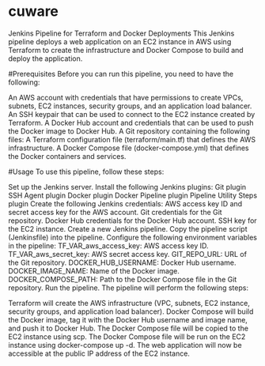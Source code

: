 # cuware

Jenkins Pipeline for Terraform and Docker Deployments
This Jenkins pipeline deploys a web application on an EC2 instance in AWS using Terraform to create the infrastructure and Docker Compose to build and deploy the application.

#Prerequisites
Before you can run this pipeline, you need to have the following:

An AWS account with credentials that have permissions to create VPCs, subnets, EC2 instances, security groups, and an application load balancer.
An SSH keypair that can be used to connect to the EC2 instance created by Terraform.
A Docker Hub account and credentials that can be used to push the Docker image to Docker Hub.
A Git repository containing the following files:
A Terraform configuration file (terraform/main.tf) that defines the AWS infrastructure.
A Docker Compose file (docker-compose.yml) that defines the Docker containers and services.

#Usage
To use this pipeline, follow these steps:

Set up the Jenkins server.
Install the following Jenkins plugins:
Git plugin
SSH Agent plugin
Docker plugin
Docker Pipeline plugin
Pipeline Utility Steps plugin
Create the following Jenkins credentials:
AWS access key ID and secret access key for the AWS account.
Git credentials for the Git repository.
Docker Hub credentials for the Docker Hub account.
SSH key for the EC2 instance.
Create a new Jenkins pipeline.
Copy the pipeline script (Jenkinsfile) into the pipeline.
Configure the following environment variables in the pipeline:
TF_VAR_aws_access_key: AWS access key ID.
TF_VAR_aws_secret_key: AWS secret access key.
GIT_REPO_URL: URL of the Git repository.
DOCKER_HUB_USERNAME: Docker Hub username.
DOCKER_IMAGE_NAME: Name of the Docker image.
DOCKER_COMPOSE_PATH: Path to the Docker Compose file in the Git repository.
Run the pipeline.
The pipeline will perform the following steps:

Terraform will create the AWS infrastructure (VPC, subnets, EC2 instance, security groups, and application load balancer).
Docker Compose will build the Docker image, tag it with the Docker Hub username and image name, and push it to Docker Hub.
The Docker Compose file will be copied to the EC2 instance using scp.
The Docker Compose file will be run on the EC2 instance using docker-compose up -d.
The web application will now be accessible at the public IP address of the EC2 instance.

